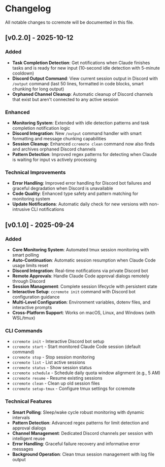 # Changelog

All notable changes to ccremote will be documented in this file.

## [v0.2.0] - 2025-10-12

### Added
- **Task Completion Detection**: Get notifications when Claude finishes tasks and is ready for new input (10-second idle detection with 5-minute cooldown)
- **Discord Output Command**: View current session output in Discord with `/output` command (last 50 lines, formatted in code blocks, smart chunking for long output)
- **Orphaned Channel Cleanup**: Automatic cleanup of Discord channels that exist but aren't connected to any active session

### Enhanced
- **Monitoring System**: Extended with idle detection patterns and task completion notification logic
- **Discord Integration**: New `/output` command handler with smart formatting and message chunking capabilities
- **Session Cleanup**: Enhanced `ccremote clean` command now also finds and archives orphaned Discord channels
- **Pattern Detection**: Improved regex patterns for detecting when Claude is waiting for input vs actively processing

### Technical Improvements
- **Error Handling**: Improved error handling for Discord bot failures and graceful degradation when Discord is unavailable
- **Code Quality**: Enhanced type safety and pattern matching for monitoring system
- **Update Notifications**: Automatic daily check for new versions with non-intrusive CLI notifications

## [v0.1.0] - 2025-09-24

### Added
- **Core Monitoring System**: Automated tmux session monitoring with smart polling
- **Auto-Continuation**: Automatic session resumption when Claude Code usage limits reset
- **Discord Integration**: Real-time notifications via private Discord bot
- **Remote Approvals**: Handle Claude Code approval dialogs remotely through Discord
- **Session Management**: Complete session lifecycle with persistent state
- **Interactive Setup**: `ccremote init` command with Discord bot configuration guidance
- **Multi-Level Configuration**: Environment variables, dotenv files, and interactive prompts
- **Cross-Platform Support**: Works on macOS, Linux, and Windows (with WSL/tmux)

### CLI Commands
- `ccremote init` - Interactive Discord bot setup
- `ccremote start` - Start monitored Claude Code session (default command)
- `ccremote stop` - Stop session monitoring
- `ccremote list` - List active sessions
- `ccremote status` - Show session status
- `ccremote schedule` - Schedule daily quota window alignment (e.g., 5 AM)
- `ccremote resume` - Resume existing sessions
- `ccremote clean` - Clean up old session files
- `ccremote setup-tmux` - Configure tmux settings for ccremote

### Technical Features
- **Smart Polling**: Sleep/wake cycle robust monitoring with dynamic intervals
- **Pattern Detection**: Advanced regex patterns for limit detection and approval dialogs
- **Channel Management**: Dedicated Discord channels per session with intelligent reuse
- **Error Handling**: Graceful failure recovery and informative error messages
- **Background Operation**: Clean tmux session management with log file output